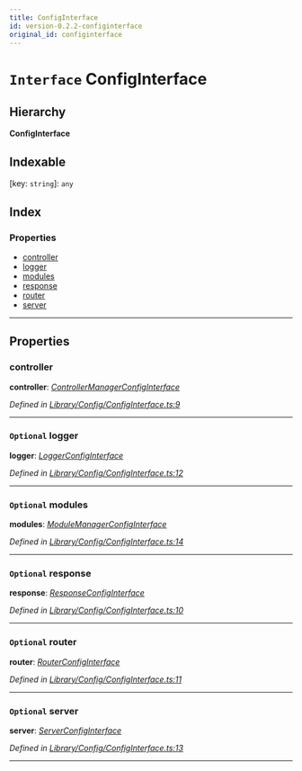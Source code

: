 ```yaml
---
title: ConfigInterface
id: version-0.2.2-configinterface
original_id: configinterface
---
```


# `Interface` ConfigInterface

## Hierarchy

**ConfigInterface**

## Indexable

\[key: `string`\]:&nbsp;`any`
## Index

### Properties

* [controller](configinterface#controller)
* [logger](configinterface#logger)
* [modules](configinterface#modules)
* [response](configinterface#response)
* [router](configinterface#router)
* [server](configinterface#server)

---

## Properties

<a id="controller"></a>

###  controller

**controller**: *[ControllerManagerConfigInterface](controllermanagerconfiginterface)*

*Defined in [Library/Config/ConfigInterface.ts:9](https://github.com/SpoonX/stix/blob/b865310/src/Library/Config/ConfigInterface.ts#L9)*

___
<a id="logger"></a>

### `Optional` logger

**logger**: *[LoggerConfigInterface](loggerconfiginterface)*

*Defined in [Library/Config/ConfigInterface.ts:12](https://github.com/SpoonX/stix/blob/b865310/src/Library/Config/ConfigInterface.ts#L12)*

___
<a id="modules"></a>

### `Optional` modules

**modules**: *[ModuleManagerConfigInterface](modulemanagerconfiginterface)*

*Defined in [Library/Config/ConfigInterface.ts:14](https://github.com/SpoonX/stix/blob/b865310/src/Library/Config/ConfigInterface.ts#L14)*

___
<a id="response"></a>

### `Optional` response

**response**: *[ResponseConfigInterface](responseconfiginterface)*

*Defined in [Library/Config/ConfigInterface.ts:10](https://github.com/SpoonX/stix/blob/b865310/src/Library/Config/ConfigInterface.ts#L10)*

___
<a id="router"></a>

### `Optional` router

**router**: *[RouterConfigInterface](routerconfiginterface)*

*Defined in [Library/Config/ConfigInterface.ts:11](https://github.com/SpoonX/stix/blob/b865310/src/Library/Config/ConfigInterface.ts#L11)*

___
<a id="server"></a>

### `Optional` server

**server**: *[ServerConfigInterface](serverconfiginterface)*

*Defined in [Library/Config/ConfigInterface.ts:13](https://github.com/SpoonX/stix/blob/b865310/src/Library/Config/ConfigInterface.ts#L13)*

___

